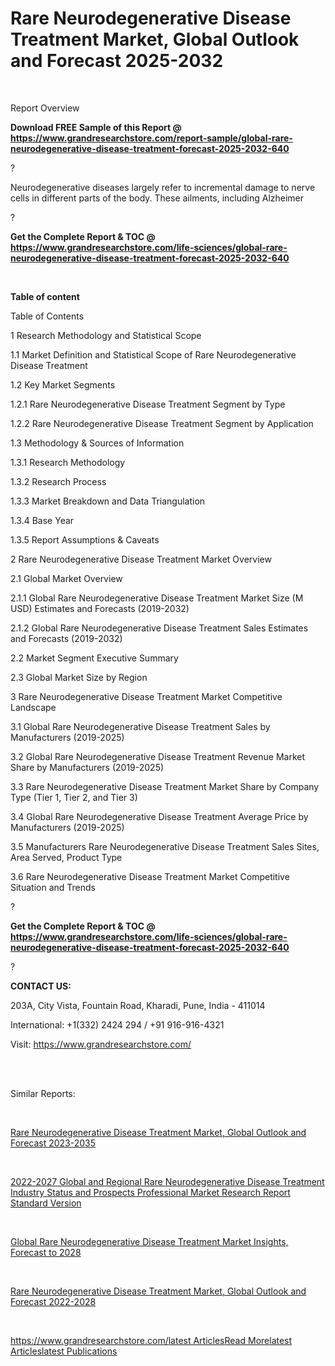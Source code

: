 <h1>Rare Neurodegenerative Disease Treatment Market, Global Outlook and Forecast 2025-2032</h1><br/><p>Report Overview</p>
 
 
 
 <div><b>Download FREE Sample of this Report @ <a href="https://www.grandresearchstore.com/report-sample/global-rare-neurodegenerative-disease-treatment-forecast-2025-2032-640">https://www.grandresearchstore.com/report-sample/global-rare-neurodegenerative-disease-treatment-forecast-2025-2032-640</a></b></div>
 
 
 
 <p>? </p>
 
 
 
 <p>Neurodegenerative diseases largely refer to incremental damage to nerve cells in different parts of the body. These ailments, including Alzheimer</p>
 
 
 
 <p>? </p>
 
 
 
 <div><b>Get the Complete Report & TOC @ <a href="https://www.grandresearchstore.com/life-sciences/global-rare-neurodegenerative-disease-treatment-forecast-2025-2032-640">https://www.grandresearchstore.com/life-sciences/global-rare-neurodegenerative-disease-treatment-forecast-2025-2032-640</a></b></div>
 
 
 
 <p><br />
 
 <b>Table of content</b></p>
 
 
 
 <p>Table of Contents<br />
 
 1 Research Methodology and Statistical Scope<br />
 
 1.1 Market Definition and Statistical Scope of Rare Neurodegenerative Disease Treatment<br />
 
 1.2 Key Market Segments<br />
 
 1.2.1 Rare Neurodegenerative Disease Treatment Segment by Type<br />
 
 1.2.2 Rare Neurodegenerative Disease Treatment Segment by Application<br />
 
 1.3 Methodology & Sources of Information<br />
 
 1.3.1 Research Methodology<br />
 
 1.3.2 Research Process<br />
 
 1.3.3 Market Breakdown and Data Triangulation<br />
 
 1.3.4 Base Year<br />
 
 1.3.5 Report Assumptions & Caveats<br />
 
 2 Rare Neurodegenerative Disease Treatment Market Overview<br />
 
 2.1 Global Market Overview<br />
 
 2.1.1 Global Rare Neurodegenerative Disease Treatment Market Size (M USD) Estimates and Forecasts (2019-2032)<br />
 
 2.1.2 Global Rare Neurodegenerative Disease Treatment Sales Estimates and Forecasts (2019-2032)<br />
 
 2.2 Market Segment Executive Summary<br />
 
 2.3 Global Market Size by Region<br />
 
 3 Rare Neurodegenerative Disease Treatment Market Competitive Landscape<br />
 
 3.1 Global Rare Neurodegenerative Disease Treatment Sales by Manufacturers (2019-2025)<br />
 
 3.2 Global Rare Neurodegenerative Disease Treatment Revenue Market Share by Manufacturers (2019-2025)<br />
 
 3.3 Rare Neurodegenerative Disease Treatment Market Share by Company Type (Tier 1, Tier 2, and Tier 3)<br />
 
 3.4 Global Rare Neurodegenerative Disease Treatment Average Price by Manufacturers (2019-2025)<br />
 
 3.5 Manufacturers Rare Neurodegenerative Disease Treatment Sales Sites, Area Served, Product Type<br />
 
 3.6 Rare Neurodegenerative Disease Treatment Market Competitive Situation and Trends<br />
 
 ? </p>
 
 
 
 <div><b>Get the Complete Report & TOC @ <a href="https://www.grandresearchstore.com/life-sciences/global-rare-neurodegenerative-disease-treatment-forecast-2025-2032-640">https://www.grandresearchstore.com/life-sciences/global-rare-neurodegenerative-disease-treatment-forecast-2025-2032-640</a></b></div>
 
 
 
 <p>? </p>
 
 
 
 <p><b>CONTACT US:</b><br />
 
 203A, City Vista, Fountain Road, Kharadi, Pune, India - 411014<br />
 
 International: +1(332) 2424 294 / +91 916-916-4321<br />
 
 Visit: <a href="https://www.grandresearchstore.com/">https://www.grandresearchstore.com/</a><br />
 
 <br />
 
 <br />
 
 Similar Reports:<br />
 
 <br />
 
 <a href="https://www.grandresearchstore.com/life-sciences/global-rare-neurodegenerative-disease-treatment-forecast-2023-2035-339">Rare Neurodegenerative Disease Treatment Market, Global Outlook and Forecast 2023-2035</a><br />
 
 <br />
 
 <a href="https://www.grandresearchstore.com/life-sciences/global-regional-rare-neurodegenerative-disease-treatment-2022-2027-275">2022-2027 Global and Regional Rare Neurodegenerative Disease Treatment Industry Status and Prospects Professional Market Research Report Standard Version</a><br />
 
 <br />
 
 <a href="https://www.grandresearchstore.com/life-sciences/global-rare-neurodegenerative-disease-treatment-2028-945">Global Rare Neurodegenerative Disease Treatment Market Insights, Forecast to 2028</a><br />
 
 <br />
 
 <a href="https://www.grandresearchstore.com/life-sciences/global-rare-neurodegenerative-disease-treatment-forecast-2022-2028-284">Rare Neurodegenerative Disease Treatment Market, Global Outlook and Forecast 2022-2028</a><br />
 
 <br />
 
 <a href="https://gyeongbokgung.com">https://www.grandresearchstore.com/</a><a href="https://hallyeomaritime.com">latest Articles</a><a href="https://jingwansa.com">Read More</a><a href="https://nguoiviet.jp/">latest Articles</a><a href="https://www.intelmarketresearch.com/">latest Publications</a></p>